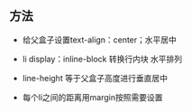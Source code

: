 ## 方法
+ 给父盒子设置text-align：center；水平居中
+ li display：inline-block 转换行内块 水平排列

+ line-height 等于父盒子高度进行垂直居中
+ 每个li之间的距离用margin按照需要设置